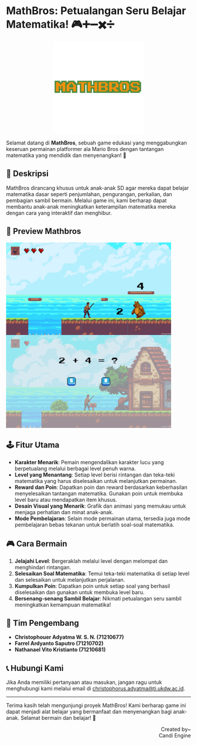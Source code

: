 # MathBros: Petualangan Seru Belajar Matematika! 🎮➕➖✖️➗

<p align="center"><img src="Assets/UI%20Main%20Menu/Title.png" alt="MathBros Logo" width="250"></p>

Selamat datang di **MathBros**, sebuah game edukasi yang menggabungkan keseruan permainan platformer ala Mario Bros dengan tantangan matematika yang mendidik dan menyenangkan! 🎉

## 🎯 Deskripsi
MathBros dirancang khusus untuk anak-anak SD agar mereka dapat belajar matematika dasar seperti penjumlahan, pengurangan, perkalian, dan pembagian sambil bermain. Melalui game ini, kami berharap dapat membantu anak-anak meningkatkan keterampilan matematika mereka dengan cara yang interaktif dan menghibur.

## 📲 Preview Mathbros
<p>
<img align="left" src="preview1.jpg" alt="MathBros Logo" width="450">
<img src="preview2.jpg" alt="MathBros Logo" width="450">
</p>


## 🕹️ Fitur Utama
- **Karakter Menarik**: Pemain mengendalikan karakter lucu yang berpetualang melalui berbagai level penuh warna.
- **Level yang Menantang**: Setiap level berisi rintangan dan teka-teki matematika yang harus diselesaikan untuk melanjutkan permainan.
- **Reward dan Poin**: Dapatkan poin dan reward berdasarkan keberhasilan menyelesaikan tantangan matematika. Gunakan poin untuk membuka level baru atau mendapatkan item khusus.
- **Desain Visual yang Menarik**: Grafik dan animasi yang memukau untuk menjaga perhatian dan minat anak-anak.
- **Mode Pembelajaran**: Selain mode permainan utama, tersedia juga mode pembelajaran bebas tekanan untuk berlatih soal-soal matematika.

## 🎮 Cara Bermain
1. **Jelajahi Level**: Bergeraklah melalui level dengan melompat dan menghindari rintangan.
2. **Selesaikan Soal Matematika**: Temui teka-teki matematika di setiap level dan selesaikan untuk melanjutkan perjalanan.
3. **Kumpulkan Poin**: Dapatkan poin untuk setiap soal yang berhasil diselesaikan dan gunakan untuk membuka level baru.
4. **Bersenang-senang Sambil Belajar**: Nikmati petualangan seru sambil meningkatkan kemampuan matematika!

## 👥 Tim Pengembang
- **Christophouer Adyatma W. S. N. (71210677)**
- **Farrel Ardyanto Saputro (71210702)**
- **Nathanael Vito Kristianto (71210681)**

## 📞 Hubungi Kami
Jika Anda memiliki pertanyaan atau masukan, jangan ragu untuk menghubungi kami melalui email di christophorus.adyatma@ti.ukdw.ac.id.

---

Terima kasih telah mengunjungi proyek MathBros! Kami berharap game ini dapat menjadi alat belajar yang bermanfaat dan menyenangkan bagi anak-anak. Selamat bermain dan belajar! 🌟

<p align="right">Created by~ <br/>Candi Engine</p>
